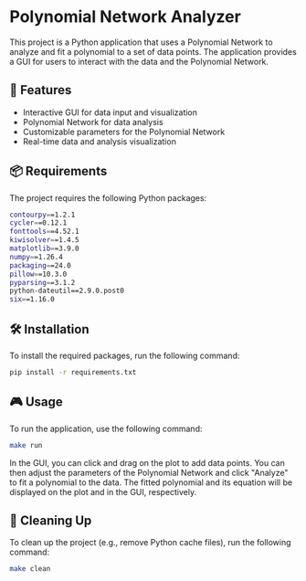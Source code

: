 # Polynomial Network Analyzer

This project is a Python application that uses a Polynomial Network to analyze and fit a polynomial to a set of data points. The application provides a GUI for users to interact with the data and the Polynomial Network.

## 🚀 Features

- Interactive GUI for data input and visualization
- Polynomial Network for data analysis
- Customizable parameters for the Polynomial Network
- Real-time data and analysis visualization

## 📦 Requirements

The project requires the following Python packages:

```bash
contourpy==1.2.1
cycler==0.12.1
fonttools==4.52.1
kiwisolver==1.4.5
matplotlib==3.9.0
numpy==1.26.4
packaging==24.0
pillow==10.3.0
pyparsing==3.1.2
python-dateutil==2.9.0.post0
six==1.16.0
```
## 🛠️ Installation

To install the required packages, run the following command:
```bash
pip install -r requirements.txt
```

## 🎮 Usage

To run the application, use the following command:
```bash
make run
```
In the GUI, you can click and drag on the plot to add data points. You can then adjust the parameters of the Polynomial Network and click "Analyze" to fit a polynomial to the data. The fitted polynomial and its equation will be displayed on the plot and in the GUI, respectively.

## 🧹 Cleaning Up

To clean up the project (e.g., remove Python cache files), run the following command:
```bash
make clean
```


